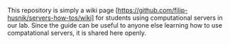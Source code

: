 This repository is simply a wiki page [https://github.com/filip-husnik/servers-how-tos/wiki] for students using computational servers in our lab. Since the guide can be useful to anyone else learning how to use compatational servers, it is shared here openly.
